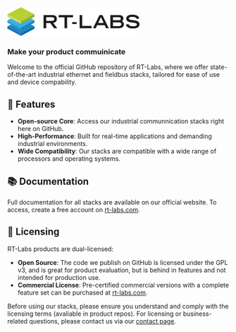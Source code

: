  <div align="left">
  <picture>
    <source
    srcset="./images/rtlabs_logo_white_text.png"
    media="(prefers-color-scheme: dark)"
    />
    <img
    src="./images/rtlabs_logo.png"
    alt="RT-Labs AB Logo"
    width="300"
    />
  </picture>
</div>

### **Make your product commuinicate**

Welcome to the official GitHub repository of RT-Labs, where we offer state-of-the-art industrial ethernet and fieldbus stacks, tailored for ease of use and device compability.

## 🌟 Features

- **Open-source Core**: Access our industrial communnication stacks right here on GitHub.
- **High-Performance**: Built for real-time applications and demanding industrial environments.
- **Wide Compatibility**: Our stacks are compatible with a wide range of processors and operating systems.

## 📚 Documentation

Full documentation for all stacks are available on our official website. To access, create a free account on [rt-labs.com](https://rt-labs.com).

## 📄 Licensing

RT-Labs products are dual-licensed:

- **Open Source**: The code we publish on GitHub is licensed under the GPL v3, and is great for product evaluation, but is behind in features and not intended for production use.
- **Commercial License**: Pre-certified commercial versions with a complete feature set can be purchased at [rt-labs.com](https://rt-labs.com).

Before using our stacks, please ensure you understand and comply with the licensing terms (avaliable in product repos). For licensing or business-related questions, please contact us via our [contact page](https://rt-labs.com/contacts/).
